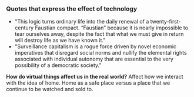 ### Quotes that express the effect of technology

* "This logic turns ordinary life into the daily renewal of a twenty-first-century Faustian compact. “Faustian” because it is nearly impossible to tear ourselves away, despite the fact that what we must give in return will destroy life as we have known it."
* "Surveillance capitalism is a rogue force driven by novel economic imperatives that disregard social norms and nullify the elemental rights associated with individual autonomy that are essential to the very possibility of a democratic society."

**How do virtual things affect us in the real world?**
Affect how we interact with the idea of home. Home as a safe place versus a place that we continue to be watched and sold to.
